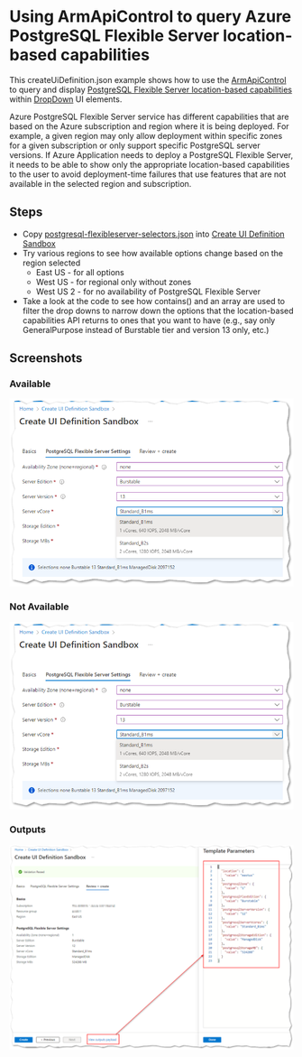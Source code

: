 # Using ArmApiControl to query Azure PostgreSQL Flexible Server location-based capabilities

This createUiDefinition.json example shows how to use the [ArmApiControl](https://docs.microsoft.com/azure/azure-resource-manager/managed-applications/microsoft-solutions-armapicontrol) to query and display [PostgreSQL Flexible Server location-based capabilities](https://docs.microsoft.com/azure/azure-resource-manager/managed-applications/microsoft-common-dropdown) within [DropDown](https://docs.microsoft.com/azure/azure-resource-manager/managed-applications/microsoft-common-dropdown) UI elements.

Azure PostgreSQL Flexible Server service has different capabilities that are based on the Azure subscription and region where it is being deployed. For example, a given region may only allow deployment within specific zones for a given subscription or only support specific PostgreSQL server versions. If Azure Application needs to deploy a PostgreSQL Flexible Server, it needs to be able to show only the appropriate location-based capabilities to the user  to avoid deployment-time failures that use features that are not available in the selected region and subscription.

## Steps

* Copy [postgresql-flexibleserver-selectors.json](postgresql-flexibleserver-selectors.json) into [Create UI Definition Sandbox](https://portal.azure.com/?feature.customPortal=false&#blade/Microsoft_Azure_CreateUIDef/SandboxBlade)
* Try various regions to see how available options change based on the region selected
  * East US - for all options
  * West US - for regional only without zones
  * West US 2 - for no availability of PostgreSQL Flexible Server
* Take a look at the code to see how contains() and an array are used to filter the drop downs to narrow down the options that the location-based capabilities API returns to ones that you want to have (e.g., say only GeneralPurpose instead of Burstable tier and version 13 only, etc.)

## Screenshots

### Available

![PostgreSQL Flexible Server Selectors - Available](./images/postgresql-flexible-server-selectors-available.png)

### Not Available

![PostgreSQL Flexible Server Selectors - Not Available](./images/postgresql-flexible-server-selectors-available.png)

### Outputs

![PostgreSQL Flexible Server Selectors - Outputs](./images/postgresql-flexible-server-selectors-outputs.png)
